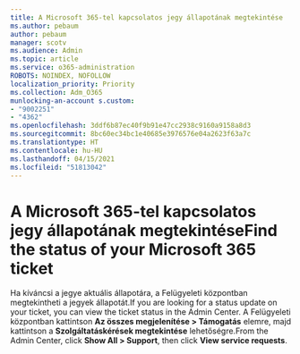 ```yaml
---
title: A Microsoft 365-tel kapcsolatos jegy állapotának megtekintése
ms.author: pebaum
author: pebaum
manager: scotv
ms.audience: Admin
ms.topic: article
ms.service: o365-administration
ROBOTS: NOINDEX, NOFOLLOW
localization_priority: Priority
ms.collection: Adm_O365
munlocking-an-account s.custom:
- "9002251"
- "4362"
ms.openlocfilehash: 3ddf6b87ec40f9b91e47cc2938c9160a9158a8d3
ms.sourcegitcommit: 8bc60ec34bc1e40685e3976576e04a2623f63a7c
ms.translationtype: HT
ms.contentlocale: hu-HU
ms.lasthandoff: 04/15/2021
ms.locfileid: "51813042"
---
```

# <a name="find-the-status-of-your-microsoft-365-ticket"></a><span data-ttu-id="4fe1b-102">A Microsoft 365-tel kapcsolatos jegy állapotának megtekintése</span><span class="sxs-lookup"><span data-stu-id="4fe1b-102">Find the status of your Microsoft 365 ticket</span></span>

<span data-ttu-id="4fe1b-103">Ha kíváncsi a jegye aktuális állapotára, a Felügyeleti központban megtekintheti a jegyek állapotát.</span><span class="sxs-lookup"><span data-stu-id="4fe1b-103">If you are looking for a status update on your ticket, you can view the ticket status in the Admin Center.</span></span> <span data-ttu-id="4fe1b-104">A Felügyeleti központban kattintson **Az összes megjelenítése > Támogatás** elemre, majd kattintson a **Szolgáltatáskérések megtekintése** lehetőségre.</span><span class="sxs-lookup"><span data-stu-id="4fe1b-104">From the Admin Center, click **Show All > Support**, then click **View service requests**.</span></span>
